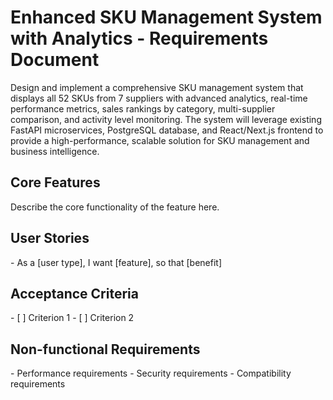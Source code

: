 # Enhanced SKU Management System with Analytics - Requirements Document

Design and implement a comprehensive SKU management system that displays all 52 SKUs from 7 suppliers with advanced analytics, real-time performance metrics, sales rankings by category, multi-supplier comparison, and activity level monitoring. The system will leverage existing FastAPI microservices, PostgreSQL database, and React/Next.js frontend to provide a high-performance, scalable solution for SKU management and business intelligence.

## Core Features

<template-requirements>
Describe the core functionality of the feature here.
</template-requirements>

## User Stories

<template-requirements>
- As a [user type], I want [feature], so that [benefit]
</template-requirements>

## Acceptance Criteria

<template-requirements>
- [ ] Criterion 1
- [ ] Criterion 2
</template-requirements>

## Non-functional Requirements

<template-requirements>
- Performance requirements
- Security requirements
- Compatibility requirements
</template-requirements>
